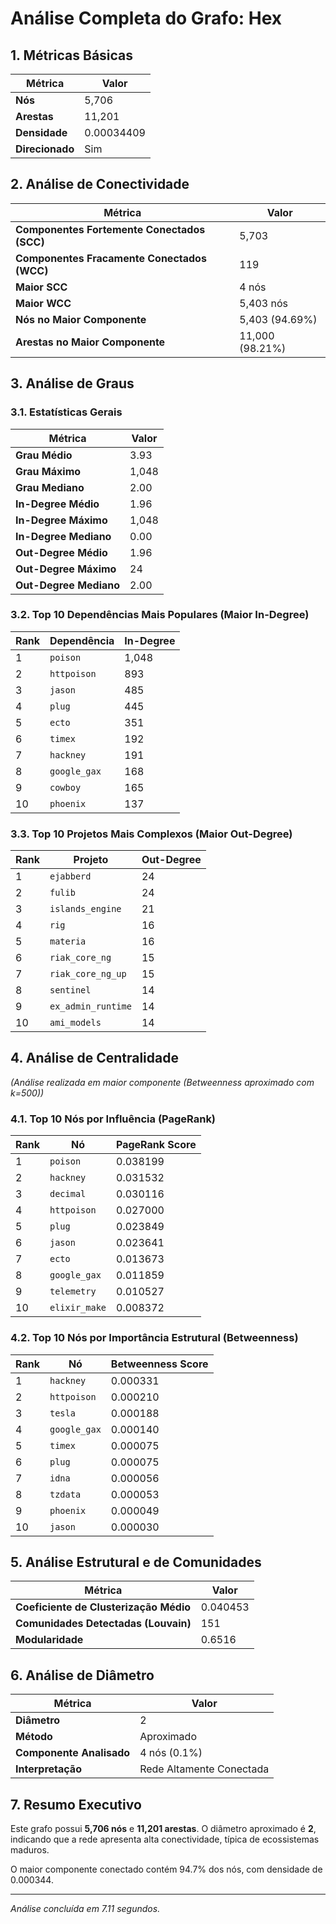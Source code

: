 # Análise Completa do Grafo: Hex

## 1. Métricas Básicas
| Métrica | Valor |
|---------|-------|
| **Nós** | 5,706 |
| **Arestas** | 11,201 |
| **Densidade** | 0.00034409 |
| **Direcionado** | Sim |

## 2. Análise de Conectividade
| Métrica | Valor |
|---------|-------|
| **Componentes Fortemente Conectados (SCC)** | 5,703 |
| **Componentes Fracamente Conectados (WCC)** | 119 |
| **Maior SCC** | 4 nós |
| **Maior WCC** | 5,403 nós |
| **Nós no Maior Componente** | 5,403 (94.69%) |
| **Arestas no Maior Componente** | 11,000 (98.21%) |

## 3. Análise de Graus
### 3.1. Estatísticas Gerais
| Métrica | Valor |
|---------|-------|
| **Grau Médio** | 3.93 |
| **Grau Máximo** | 1,048 |
| **Grau Mediano** | 2.00 |
| **In-Degree Médio** | 1.96 |
| **In-Degree Máximo** | 1,048 |
| **In-Degree Mediano** | 0.00 |
| **Out-Degree Médio** | 1.96 |
| **Out-Degree Máximo** | 24 |
| **Out-Degree Mediano** | 2.00 |

### 3.2. Top 10 Dependências Mais Populares (Maior In-Degree)
| Rank | Dependência | In-Degree |
|------|-------------|-----------|
| 1 | `poison` | 1,048 |
| 2 | `httpoison` | 893 |
| 3 | `jason` | 485 |
| 4 | `plug` | 445 |
| 5 | `ecto` | 351 |
| 6 | `timex` | 192 |
| 7 | `hackney` | 191 |
| 8 | `google_gax` | 168 |
| 9 | `cowboy` | 165 |
| 10 | `phoenix` | 137 |

### 3.3. Top 10 Projetos Mais Complexos (Maior Out-Degree)
| Rank | Projeto | Out-Degree |
|------|---------|------------|
| 1 | `ejabberd` | 24 |
| 2 | `fulib` | 24 |
| 3 | `islands_engine` | 21 |
| 4 | `rig` | 16 |
| 5 | `materia` | 16 |
| 6 | `riak_core_ng` | 15 |
| 7 | `riak_core_ng_up` | 15 |
| 8 | `sentinel` | 14 |
| 9 | `ex_admin_runtime` | 14 |
| 10 | `ami_models` | 14 |

## 4. Análise de Centralidade
_(Análise realizada em maior componente (Betweenness aproximado com k=500))_

### 4.1. Top 10 Nós por Influência (PageRank)
| Rank | Nó | PageRank Score |
|------|-----|----------------|
| 1 | `poison` | 0.038199 |
| 2 | `hackney` | 0.031532 |
| 3 | `decimal` | 0.030116 |
| 4 | `httpoison` | 0.027000 |
| 5 | `plug` | 0.023849 |
| 6 | `jason` | 0.023641 |
| 7 | `ecto` | 0.013673 |
| 8 | `google_gax` | 0.011859 |
| 9 | `telemetry` | 0.010527 |
| 10 | `elixir_make` | 0.008372 |

### 4.2. Top 10 Nós por Importância Estrutural (Betweenness)
| Rank | Nó | Betweenness Score |
|------|-----|-------------------|
| 1 | `hackney` | 0.000331 |
| 2 | `httpoison` | 0.000210 |
| 3 | `tesla` | 0.000188 |
| 4 | `google_gax` | 0.000140 |
| 5 | `timex` | 0.000075 |
| 6 | `plug` | 0.000075 |
| 7 | `idna` | 0.000056 |
| 8 | `tzdata` | 0.000053 |
| 9 | `phoenix` | 0.000049 |
| 10 | `jason` | 0.000030 |

## 5. Análise Estrutural e de Comunidades
| Métrica | Valor |
|---------|-------|
| **Coeficiente de Clusterização Médio** | 0.040453 |
| **Comunidades Detectadas (Louvain)** | 151 |
| **Modularidade** | 0.6516 |

## 6. Análise de Diâmetro
| Métrica | Valor |
|---------|-------|
| **Diâmetro** | 2 |
| **Método** | Aproximado |
| **Componente Analisado** | 4 nós (0.1%) |
| **Interpretação** | Rede Altamente Conectada |

## 7. Resumo Executivo
Este grafo possui **5,706 nós** e **11,201 arestas**.
O diâmetro aproximado é **2**, indicando que 
a rede apresenta alta conectividade, típica de ecossistemas maduros.

O maior componente conectado contém 94.7% dos nós, 
com densidade de 0.000344.

---
*Análise concluída em 7.11 segundos.*